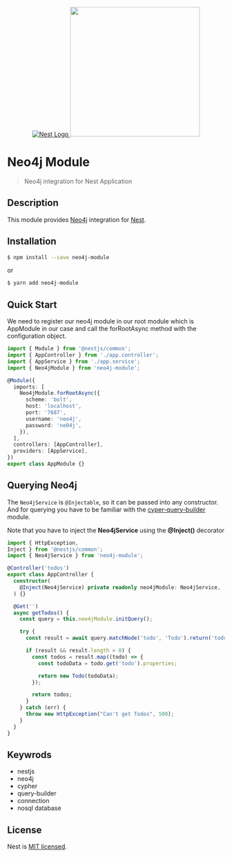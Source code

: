 <p align="center">
  <a href="http://nestjs.com/" target="blank"><img src="https://kamilmysliwiec.com/public/nest-logo.png#1" alt="Nest Logo" />   </a>
  <a href="https://neo4j.com" target="_blank"><img src="https://dist.neo4j.com/wp-content/uploads/20140926224303/neo4j_logo-facebook.png" width="300"></a>
</p>

# Neo4j Module

> Neo4j integration for Nest Application

## Description

This module provides [Neo4j](https://www.neo4j.com) integration for [Nest](http://nestjs.com/).

## Installation

```bash
$ npm install --save neo4j-module
```

or

```bash
$ yarn add neo4j-module
```

## Quick Start

We need to register our neo4j module in our root module which is AppModule in our case and call the forRootAsync method with the configuration object.


```typescript
import { Module } from '@nestjs/common';
import { AppController } from './app.controller';
import { AppService } from './app.service';
import { Neo4jModule } from 'neo4j-module';

@Module({
  imports: [
    Neo4jModule.forRootAsync({
      scheme: 'bolt',
      host: 'localhost',
      port: '7687',
      username: 'neo4j',
      password: 'ne04j',
    }),
  ],
  controllers: [AppController],
  providers: [AppService],
})
export class AppModule {}
```

## Querying Neo4j

The `Neo4jService` is `@Injectable`, so it can be passed into any constructor. And for querying
you have to be familiar with the [cyper-query-builder](https://jamesfer.me/cypher-query-builder/index.html) module.

Note that you have to inject the **Neo4jService** using the **@Inject()** decorator

```typescript
import { HttpException, 
Inject } from '@nestjs/common';
import { Neo4jService } from 'neo4j-module';

@Controller('todos')
export class AppController {
  constructor(
    @Inject(Neo4jService) private readonly neo4jModule: Neo4jService,
  ) {}

  @Get('')
  async getTodos() {
    const query = this.neo4jModule.initQuery();

    try {
      const result = await query.matchNode('todo', 'Todo').return('todo').run();

      if (result && result.length > 0) {
        const todos = result.map((todo) => {
          const todoData = todo.get('todo').properties;

          return new Todo(todoData);
        });

        return todos;
      }
    } catch (err) {
      throw new HttpException("Can't get Todos", 500);
    }
  }
}
```

## Keywrods

- nestjs
- neo4j
- cypher
- query-builder
- connection
- nosql database

## License

  Nest is [MIT licensed](LICENSE).